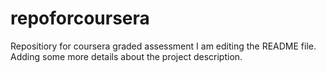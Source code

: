 # repoforcoursera
Repositiory for coursera graded assessment
I am editing the README file. Adding some more details about the project description.
